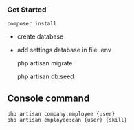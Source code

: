 ### Get Started

    composer install

- create database
- add settings database in file .env


    php artisan migrate


    php artisan db:seed

## Console command

    php artisan company:employee {user}
    php artisan employee:can {user} {skill}


